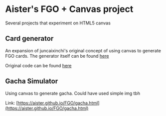 # Aister's FGO + Canvas project
Several projects that experiment on HTML5 canvas

## Card generator

An expansion of juncaixinchi's original concept of using canvas to generate FGO cards. The generator itself can be found [here](https://aister.github.io/FGO/fgo.html)

Original code can be found [here](https://github.com/juncaixinchi/FGO)

## Gacha Simulator

Using canvas to generate gacha. Could have used simple img tbh

Link: [https://aister.github.io/FGO/gacha.html](https://aister.github.io/FGO/gacha.html)